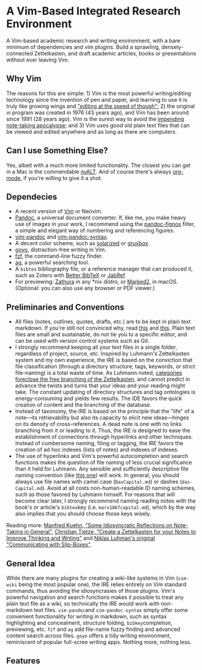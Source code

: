 # A Vim-Based Integrated Research Environment

A Vim-based academic research and writing environment, with a bare minimum of dependencies and vim plugins. Build a sprawling, densely-connected Zettelkasten, and draft academic articles, books or presentations without ever leaving Vim. 

## Why Vim

The reasons for this are simple: 1) Vim is the most powerful writing/editing technology since the invention of pen and paper, and learning to use it is truly like growing wings and ["editing at the speed of though"](https://vimeo.com/53144573); 2) the original vi program was created in 1976 (43 years ago), and Vim has been around since 1991 (28 years ago). Vim is the surest way to avoid the [impending note-taking apocalypse](https://medium.com/swlh/welcome-to-the-note-taking-apocalypse-64a74481a5ab); and 3) Vim uses good old plain text files that can be viewed and edited anywhere and as long as there are computers. 

## Can I use Something Else?

Yes, albeit with a much more limited functionality. The closest you can get in a Mac is the commendable [nvALT](https://brettterpstra.com/projects/nvalt/). And of course there's always [org-mode](https://orgmode.org/), if you're willing to give it a shot.

## Dependecies

- A recent version of [Vim](https://www.vim.org/) or Neovim.
- [Pandoc](https://pandoc.org), a universal document converter. If, like me, you make heavy use of images in your work, I recommend using the [pandoc-fignos](https://github.com/tomduck/pandoc-fignos) filter, a simple and elegant way of numbering and referencing figures. 
- [vim-pandoc](https://github.com/vim-pandoc/vim-pandoc) and [vim-pandoc-syntax](https://github.com/vim-pandoc/vim-pandoc-syntax).
- A decent color scheme, such as [solarized](https://github.com/altercation/vim-colors-solarized) or [gruvbox](https://github.com/morhetz/gruvbox).
- [goyo](https://github.com/junegunn/goyo.vim), distraction-free writing in Vim.
- [fzf](https://github.com/junegunn/fzf), the command-line fuzzy finder.
- [ag](https://github.com/ggreer/the_silver_searcher), a powerful searching tool.
- A `bibtex` bibliography file, or a reference manager that can produced it, such as Zotero with [Better BibTeX](https://github.com/retorquere/zotero-better-bibtex) or [JabRef](https://www.jabref.org/).
- For previewing: [Zathura](https://pwmt.org/projects/zathura/) in any *nix distro, or [Marked2](https://marked2app.com/), in macOS. (Optional: you can also use any browser or PDF viewer.)

## Preliminaries and Conventions

- All files (notes, outlines, quotes, drafts, etc.) are to be kept in plain text markdown. If you're still not convinced why, read [this](https://programminghistorian.org/en/lessons/sustainable-authorship-in-plain-text-using-pandoc-and-markdown) and [this](http://wcaleb.org/blog/my-academic-book-in-plain-text). Plain text files are small and sustainable, do not tie you to a specific editor, and can be used with version control systems such as Git.
- I strongly recommend keeping all your text files in a single folder, regardless of project, source, etc. Inspired by Luhmann's Zettelkasten system and my own experience, the IRE is based on the conviction that file classification (through a directory structure, tags, keywords, or strict file-naming) is a total waste of time. As Luhmann noted, [categories foreclose the free branching of the Zettelkasten](https://zettelkasten.de/posts/no-categories/), and cannot predict in advance the twists and turns that your ideas and your reading might take. The constant updating of directory structures and tag ontologies is energy-consuming and yields few results. The IDE favors the quick creation of content and the branching of the database.
- Instead of taxonomy, the IRE is based on the principle that the "life" of a note—its retrievability but also its capacity to elicit new ideas—hinges on its density of cross-references. A dead note is one with no links branching from it or leading to it. Thus, the IRE is designed to ease the establishment of connections through hyperlinks and other techniques. Instead of cumbersome naming, filing or tagging, the IRE favors the creation of ad hoc indexes (lists of notes) and indexes of indexes.
- The use of hyperlinks and Vim's powerful autocompletion and search functions makes the question of file naming of less crucial significance than it held for Luhmann. Any sensible and sufficiently descriptive file naming convention (like [this one](https://library.stanford.edu/research/data-management-services/data-best-practices/best-practices-file-naming)) will work. In general, you should always use file names with camel case (`DasCapital.md`) or dashes (`das-Capital.md`). Avoid at all costs non-human-readable ID naming schemes, such as those favored by Luhmann himself. For reasons that will become clear later, I strongly recommend naming reading notes with the book's or article's `bibtex`key (i.e. `marx1867capital.md`), which by the way also implies that you should choose those keys wisely.

Reading more: [Manfred Kuehn, "Some Idiosyncratic Reflections on Note-Taking in General"](https://www.connectedtext.com/manfred.php), [Christian Tietze, "Create a Zettelkasten for your Notes to Improve Thinking and Writing"](https://zettelkasten.de/posts/zettelkasten-improves-thinking-writing/) and [Niklas Luhman's original "Communicating with Slip-Boxes"](https://luhmann.surge.sh/communicating-with-slip-boxes). 

## General Idea

While there are many plugins for creating a wiki-like systems in Vim (`vim-wiki` being the most popular one), the IRE relies entirely on Vim standard commands, thus avoiding the idiosyncrasies of those plugins. Vim's powerful navigation and search functions makes it possible to treat any plain text file as a wiki, so technically the IRE would work with non-markdown text files. `vim-pandoc`and `vim-pandoc-syntax` simply offer some convenient functionality for writing in markdown, such as syntax highlighting and concealment, structure folding, `bibkey`completion, previewing, etc. `fzf` and `ag` add file-name fuzzy finding and advanced content search across files. `goyo` offers a tidy writing environment, reminiscent of popular full-scree writing apps. Nothing more, nothing less. 

## Features
